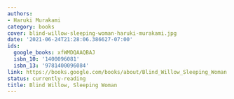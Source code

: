 ```yaml
---
authors:
- Haruki Murakami
category: books
cover: blind-willow-sleeping-woman-haruki-murakami.jpg
date: '2021-06-24T21:28:06.386627-07:00'
ids:
  google_books: xfWMDQAAQBAJ
  isbn_10: '1400096081'
  isbn_13: '9781400096084'
link: https://books.google.com/books/about/Blind_Willow_Sleeping_Woman.html?hl=&id=xfWMDQAAQBAJ
status: currently-reading
title: Blind Willow, Sleeping Woman
---
```

